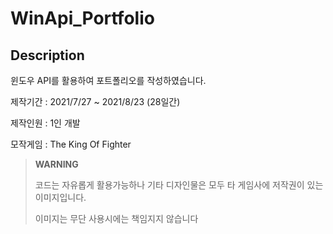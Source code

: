 
WinApi_Portfolio
=============

Description
-------------
윈도우 API를 활용하여 포트폴리오를 작성하였습니다.

제작기간 : 2021/7/27 ~ 2021/8/23 (28일간)

제작인원 : 1인 개발

모작게임 : The King Of Fighter

> **WARNING**
>
> 코드는 자유롭게 활용가능하나 기타 디자인물은 모두 타 게임사에 저작권이 있는 이미지입니다.
> 
> 이미지는 무단 사용시에는 책임지지 않습니다
>
